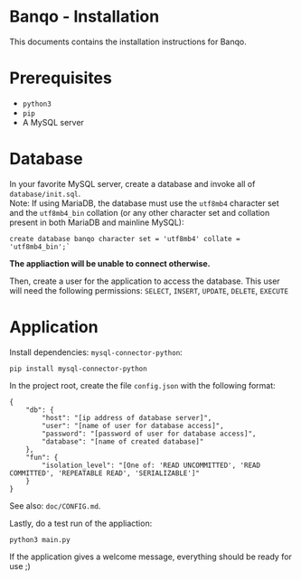 # Banqo - Installation

This documents contains the installation instructions for Banqo.

# Prerequisites

+	`python3`
+	`pip`
+	A MySQL server

# Database

In your favorite MySQL server, create a database and invoke all of `database/init.sql`.  
Note: If using MariaDB, the database must use the `utf8mb4` character set and the `utf8mb4_bin` collation (or any other character set and collation present in both MariaDB and mainline MySQL):

```
create database banqo character set = 'utf8mb4' collate = 'utf8mb4_bin';`
```

**The appliaction will be unable to connect otherwise.**

Then, create a user for the application to access the database. This user will need the following permissions: `SELECT`, `INSERT`, `UPDATE`, `DELETE`, `EXECUTE`

# Application

Install dependencies: `mysql-connector-python`:

```
pip install mysql-connector-python
```

In the project root, create the file `config.json` with the following format:

```
{
	"db": {
		"host": "[ip address of database server]",
		"user": "[name of user for database access]",
		"password": "[password of user for database access]",
		"database": "[name of created database]"
	},
	"fun": {
		"isolation_level": "[One of: 'READ UNCOMMITTED', 'READ COMMITTED', 'REPEATABLE READ', 'SERIALIZABLE']"
	}
}
```

See also: `doc/CONFIG.md`.

Lastly, do a test run of the appliaction:

```
python3 main.py
```

If the application gives a welcome message, everything should be ready for use ;)